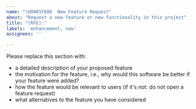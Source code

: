 ```yaml
---
name: "\U0001F680  New Feature Request"
about: "Request a new feature or new functionality in this project"
title: "[RFE]:"
labels: 'enhancement, new'
assignees: ''

---
```


Please replace this section with:
- a detailed description of your proposed feature
- the motivation for the feature, i.e., why would this software be better if your feature were added?
- how the feature would be relevant to users (if it's not: do not open a feature request)
- what alternatives to the feature you have considered
